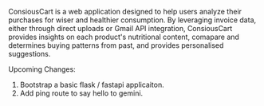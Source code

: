 ConsiousCart is a web application designed to help users analyze their purchases for wiser and healthier consumption. By leveraging invoice data, either through direct uploads or Gmail API integration, ConsiousCart provides insights on each product's nutritional content, comapare and determines buying patterns from past, and provides personalised suggestions.

Upcoming Changes:

1. Bootstrap a basic flask / fastapi applicaiton.
2. Add ping route to say hello to gemini.
